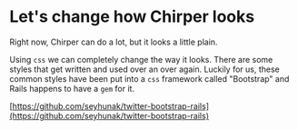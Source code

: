 # Let's change how Chirper looks

Right now, Chirper can do a lot, but it looks a little plain.

Using `css` we can completely change the way it looks.  There are some styles that get written and used over an over again.  Luckily for us, these common styles have been put into a `css` framework called "Bootstrap" and Rails happens to have a `gem` for it.

[https://github.com/seyhunak/twitter-bootstrap-rails](https://github.com/seyhunak/twitter-bootstrap-rails)